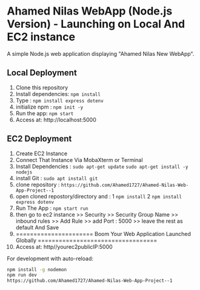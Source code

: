 # Ahamed Nilas WebApp (Node.js Version) - Launching on Local And EC2 instance

A simple Node.js web application displaying "Ahamed Nilas New WebApp".

## Local Deployment

1. Clone this repository
2. Install dependencies: `npm install`
3. Type : `npm install express dotenv`
4. initialize npm : `npm init -y`
5. Run the app: `npm start`
6. Access at: http://localhost:5000

## EC2 Deployment
1. Create EC2 Instance
2. Connect That Instance Via MobaXterm or Terminal
3. Install Dependencies : `sudo apt-get update` `sudo apt-get install -y nodejs`
4. install Git : `sudo apt install git`
5. clone repository : `https://github.com/Ahamed1727/Ahamed-Nilas-Web-App-Project--1`
6. open cloned repostory/directory and : 1 `npm install` 2 `npm install express dotenv`
7. Run The App : `npm start run`
8. then go to ec2 instance >> Security >> Security Group Name >> inbound rules >> Add Rule >> add Port : 5000 >> leave the rest as default And Save
9. ====================== Boom Your Web Application Launched Globally ==================================
10. Access at: http//yourec2publicIP:5000   

For development with auto-reload:
```bash
npm install -g nodemon
npm run dev
https://github.com/Ahamed1727/Ahamed-Nilas-Web-App-Project--1
